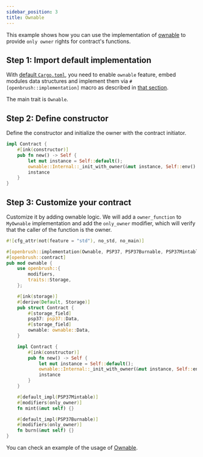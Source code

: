 ```yaml
---
sidebar_position: 3
title: Ownable
---
```


This example shows how you can use the implementation of [ownable](https://github.com/Brushfam/openbrush-contracts/tree/main/contracts/src/access/ownable) to provide `only owner` rights for contract's functions.

## Step 1: Import default implementation

With [default `Cargo.toml`](overview.md/#the-default-toml-of-your-project-with-openbrush),
you need to enable `ownable` feature, embed modules data structures and implement them via `#[openbrush::implementation]` macro
as described in [that section](overview.md/#reuse-implementation-of-traits-from-openbrush).

The main trait is `Ownable`.

## Step 2: Define constructor

Define the constructor and initialize the owner with the contract initiator.

```rust
impl Contract {
    #[ink(constructor)]
    pub fn new() -> Self {
        let mut instance = Self::default();
        ownable::Internal::_init_with_owner(&mut instance, Self::env().caller());
        instance
    }
}
```

## Step 3: Customize your contract

Customize it by adding ownable logic. We will add a `owner_function` to `MyOwnable` implementation
and add the `only_owner` modifier, which will verify that the caller of the function is the owner.

```rust
#![cfg_attr(not(feature = "std"), no_std, no_main)]

#[openbrush::implementation(Ownable, PSP37, PSP37Burnable, PSP37Mintable)]
#[openbrush::contract]
pub mod ownable {
    use openbrush::{
        modifiers,
        traits::Storage,
    };

    #[ink(storage)]
    #[derive(Default, Storage)]
    pub struct Contract {
        #[storage_field]
        psp37: psp37::Data,
        #[storage_field]
        ownable: ownable::Data,
    }

    impl Contract {
        #[ink(constructor)]
        pub fn new() -> Self {
            let mut instance = Self::default();
            ownable::Internal::_init_with_owner(&mut instance, Self::env().caller());
            instance
        }
    }

    #[default_impl(PSP37Mintable)]
    #[modifiers(only_owner)]
    fn mint(&mut self) {}

    #[default_impl(PSP37Burnable)]
    #[modifiers(only_owner)]
    fn burn(&mut self) {}
}

```

You can check an example of the usage of [Ownable](https://github.com/Brushfam/openbrush-contracts/tree/main/examples/ownable).